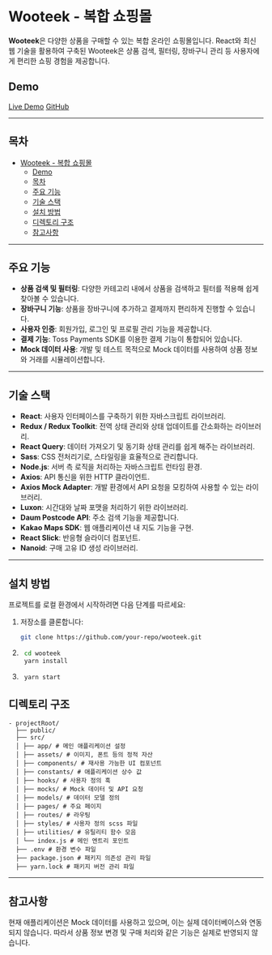 # Wooteek - 복합 쇼핑몰

**Wooteek**은 다양한 상품을 구매할 수 있는 복합 온라인 쇼핑몰입니다. React와 최신 웹 기술을 활용하여 구축된 Wooteek은 상품 검색, 필터링, 장바구니 관리 등 사용자에게 편리한 쇼핑 경험을 제공합니다.

## Demo

[Live Demo](https://wootkeek.web.app/)
[GitHub](https://github.com/woojungyang/react-shopping-mall/tree/develop?tab=readme-ov-file)

---

## 목차

- [Wooteek - 복합 쇼핑몰](#wooteek---복합-쇼핑몰)
  - [Demo](#demo)
  - [목차](#목차)
  - [주요 기능](#주요-기능)
  - [기술 스택](#기술-스택)
  - [설치 방법](#설치-방법)
  - [디렉토리 구조](#디렉토리-구조)
  - [참고사항](#참고사항)

---

## 주요 기능

- **상품 검색 및 필터링**: 다양한 카테고리 내에서 상품을 검색하고 필터를 적용해 쉽게 찾아볼 수 있습니다.
- **장바구니 기능**: 상품을 장바구니에 추가하고 결제까지 편리하게 진행할 수 있습니다.
- **사용자 인증**: 회원가입, 로그인 및 프로필 관리 기능을 제공합니다.
- **결제 기능**: Toss Payments SDK를 이용한 결제 기능이 통합되어 있습니다.
- **Mock 데이터 사용**: 개발 및 테스트 목적으로 Mock 데이터를 사용하여 상품 정보와 거래를 시뮬레이션합니다.

---

## 기술 스택

- **React**: 사용자 인터페이스를 구축하기 위한 자바스크립트 라이브러리.
- **Redux / Redux Toolkit**: 전역 상태 관리와 상태 업데이트를 간소화하는 라이브러리.
- **React Query**: 데이터 가져오기 및 동기화 상태 관리를 쉽게 해주는 라이브러리.
- **Sass**: CSS 전처리기로, 스타일링을 효율적으로 관리합니다.
- **Node.js**: 서버 측 로직을 처리하는 자바스크립트 런타임 환경.
- **Axios**: API 통신을 위한 HTTP 클라이언트.
- **Axios Mock Adapter**: 개발 환경에서 API 요청을 모킹하여 사용할 수 있는 라이브러리.
- **Luxon**: 시간대와 날짜 포맷을 처리하기 위한 라이브러리.
- **Daum Postcode API**: 주소 검색 기능을 제공합니다.
- **Kakao Maps SDK**: 웹 애플리케이션 내 지도 기능을 구현.
- **React Slick**: 반응형 슬라이더 컴포넌트.
- **Nanoid**: 구매 고유 ID 생성 라이브러리.

---

## 설치 방법

프로젝트를 로컬 환경에서 시작하려면 다음 단계를 따르세요:

1. 저장소를 클론합니다:

   ```bash
   git clone https://github.com/your-repo/wooteek.git
   ```

2. ```bash
    cd wooteek
    yarn install
   ```
3. ```bash
    yarn start
   ```

## 디렉토리 구조

```
- projectRoot/
  ├── public/
  ├── src/
  │ ├── app/ # 메인 애플리케이션 설정
  │ ├── assets/ # 이미지, 폰트 등의 정적 자산
  │ ├── components/ # 재사용 가능한 UI 컴포넌트
  │ ├── constants/ # 애플리케이션 상수 값
  │ ├── hooks/ # 사용자 정의 훅
  │ ├── mocks/ # Mock 데이터 및 API 요청
  │ ├── models/ # 데이터 모델 정의
  │ ├── pages/ # 주요 페이지
  │ ├── routes/ # 라우팅
  │ ├── styles/ # 사용자 정의 scss 파일
  │ ├── utilities/ # 유틸리티 함수 모음
  │ └── index.js # 메인 엔트리 포인트
  ├── .env # 환경 변수 파일
  ├── package.json # 패키지 의존성 관리 파일
  ├── yarn.lock # 패키지 버전 관리 파일
```

---

## 참고사항

현재 애플리케이션은 Mock 데이터를 사용하고 있으며, 이는 실제 데이터베이스와 연동되지 않습니다. 따라서 상품 정보 변경 및 구매 처리와 같은 기능은 실제로 반영되지 않습니다.
